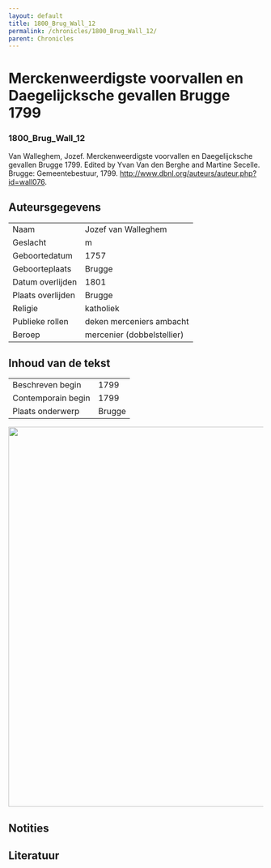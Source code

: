 ```yaml
---
layout: default
title: 1800_Brug_Wall_12
permalink: /chronicles/1800_Brug_Wall_12/
parent: Chronicles
--- 
```



# Merckenweerdigste voorvallen en Daegelijcksche gevallen Brugge 1799 

### 1800_Brug_Wall_12 

Van Walleghem, Jozef. Merckenweerdigste voorvallen en Daegelijcksche gevallen Brugge 1799. Edited by Yvan Van den Berghe and Martine Secelle. Brugge: Gemeentebestuur, 1799. http://www.dbnl.org/auteurs/auteur.php?id=wall076. 

## Auteursgegevens 

| | | 
| --------------- | --------------- | 
| Naam | Jozef van Walleghem | 
| Geslacht | m | 
| Geboortedatum | 1757 | 
| Geboorteplaats | Brugge | 
| Datum overlijden | 1801 | 
| Plaats overlijden | Brugge | 
| Religie | katholiek | 
| Publieke rollen | deken merceniers ambacht | 
| Beroep | mercenier (dobbelstellier) | 

## Inhoud van de tekst 

| | | 
| --------------- | --------------- | 
| Beschreven begin | 1799 | 
| Contemporain begin | 1799 | 
| Plaats onderwerp | Brugge | 

[<img src="..\..\barplots_chronicles\1800_Brug_Wall_12.jpg" width="750"/>](..\..\barplots_chronicles\1800_Brug_Wall_12.jpg) 

## Notities 

## Literatuur 

